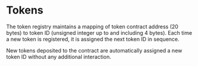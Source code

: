 Tokens
===

The token registry maintains a mapping of token contract address (20 bytes) to token ID (unsigned integer up to and including 4 bytes). Each time a new token is registered, it is assigned the next token ID in sequence.

New tokens deposited to the contract are automatically assigned a new token ID without any additional interaction.
